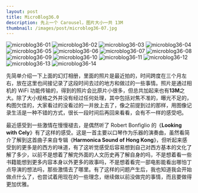 ```yaml
---
layout: post
title: MicroBlog36.0
description: 先上一个 Carousel，图片大小一共 13M
thumbnail: /images/post/microblog36-07.jpg
---
```


<carousel>
    <img src="/images/post/microblog36-01.jpg" alt="microblog36-01" />
    <img src="/images/post/microblog36-02.jpg" alt="microblog36-02" />
    <img src="/images/post/microblog36-03.jpg" alt="microblog36-03" />
    <img src="/images/post/microblog36-04.jpg" alt="microblog36-04" />
    <img src="/images/post/microblog36-05.jpg" alt="microblog36-05" />
    <img src="/images/post/microblog36-06.jpg" alt="microblog36-06" />
    <img src="/images/post/microblog36-07.jpg" alt="microblog36-07" />
    <img src="/images/post/microblog36-08.jpg" alt="microblog36-08" />
    <img src="/images/post/microblog36-09.jpg" alt="microblog36-09" />
    <img src="/images/post/microblog36-10.jpg" alt="microblog36-10" />
    <img src="/images/post/microblog36-11.jpg" alt="microblog36-11" />
    <img src="/images/post/microblog36-12.jpg" alt="microblog36-12" />
    <img src="/images/post/microblog36-13.jpg" alt="microblog36-13" />
    <img src="/images/post/microblog36-14.jpg" alt="microblog36-14" />
</carousel>

<p>先简单介绍一下上面的幻灯相册，里面的照片是最近拍的，时间跨度在三个月左右，放在这里也间接记录了这段时间去过的地方和做过的一些事情。照片是通过相机的 WiFi 功能传输的，得到的照片会比原片小很多，但总共加起来也有<strong>13M</strong>之大。除了大小规格之外并没有经过任何处理，其中包括对焦不准的，曝光不足的，构图欠佳的，大家看过的没看过的一并放上去了，像之前提到过的那样，用图像记录生活是一种不错的方式，很长一段时间后再回来看看，会有不一样的感受吧。</p>
<p>最近感受到一些激情在慢慢褪去，是偶然听了 Robert Bonfiglio 的《<strong>Looking with Cely</strong>》有了这样的感受。这是一首主要以口琴作为乐器的演奏曲，虽然看简介了解到这首曲子来自专辑《<strong>Harmonica Sound of Hong Kong</strong>》，但听起来感受到的更多是的西方的味道，有了这听觉感受后容易想到自己对西方基本的文化了解了多少，以前不是想着了解完外面的人文历史再了解自身的吗，不是想着看一些书籍能想到更多内容本身以外更多的故事吗，不是想着看完一部电影能看出哪怕丁点导演的想法吗，那些激情去了哪里。有了这样的问题产生后，我也知道我会开始做点什么了，也尝试着用现在的一些理念，继续做以前没做完的事情，而且要做得更加优雅。</p>
